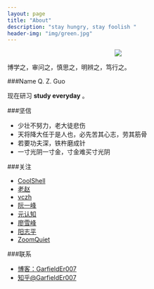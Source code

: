 ```yaml
---
layout: page
title: "About"
description: "stay hungry, stay foolish "
header-img: "img/green.jpg"
---
```



<center>
    <p><img src="http://7xlfkx.com1.z0.glb.clouddn.com/white2.jpg" align="center"></p>
</center>

博学之，审问之，慎思之，明辨之，笃行之。

###Name
Q. Z. Guo

现在研习 **study everyday** 。

###坚信


- 少壮不努力，老大徒悲伤
- 天将降大任于是人也，必先苦其心志，劳其筋骨
- 若要功夫深，铁杵磨成针
- 一寸光阴一寸金，寸金难买寸光阴


###关注

- [CoolShell](http://coolshell.cn/)
- [老赵](http://blog.zhaojie.me/)
- [vczh](http://www.cnblogs.com/geniusvczh/archive/2013/03/24/2978575.html)
- [阮一峰](http://www.ruanyifeng.com/blog/)
- [元认知](http://www.mesule.com/)
- [廖雪峰](http://www.liaoxuefeng.com/)
- [阳志平](http://www.yangzhiping.com/)
- [ZoomQuiet](http://blog.zoomquiet.io/)




<!--
###代表作：

- [《24款最值得推荐的中文字体》](http://cnfeat.com/blog/2015/05/22/a-24-chinese-fonts/)

- [《世界并非如你所见——用可供性来发现更大的世界》](http://cnfeat.com/blog/2015/05/01/affordance/)

- [《如何正确地练习写作》](http://cnfeat.com/blog/2015/03/02/how-to-write/)
-->

<!--
###我的朋友们

- [YiLee](http://yilee.me)
- [Caos](http://caos.me)
- [BuzhiNote](http://BuzhiNote.com)
- [Azeril](http://azeril.me)
-->

###联系

- [博客：GarfieldEr007](http://garfielder007.github.io/)
- [知乎@GarfieldEr007](http://www.zhihu.com/people/GarfieldEr007)

<!--
- [知乎专栏](http://zhuanlan.zhihu.com/cnfeat)
- [微博@CnFeat](http://weibo.com/207775270)
- 公众号：cnfeat
-->

<!--
<center>
    <p><img src="http://i173.photobucket.com/albums/w63/cnfeat/2015-08-29-2_zpsqj7po8eo.png" align="center"></p>
</center>
-->





